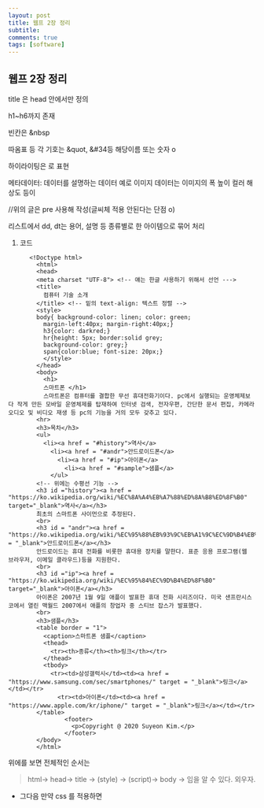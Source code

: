 ```yaml
---
layout: post
title: 웹프 2장 정리 
subtitle: 
comments: true
tags: [software]
---
```


## 웹프 2장 정리


title 은 head 안에서만 정의

h1~h6까지 존재

빈칸은 &nbsp

따옴표 등 각 기호는 &quot, &#34등 해당이름 또는 숫자 o

하이라이팅은 <mark> </mark>로 표현

메타데이터: 데이터를 설명하는 데이터 예로 이미지 데이터는 이미지의 폭 높이 컬러 해상도 등이 

//위의 글은 pre 사용해 작성(글씨체 적용 안된다는 단점 o)

리스트에서 dd, dt는  용어, 설명 등 종류별로 한 아이템으로 묶어 처리

1. 코드
  
```
      <!Doctype html>
        <html>
        <head>
        <meta charset "UTF-8"> <!-- 얘는 한글 사용하기 위해서 선언 --->
        <title>
          컴퓨터 기술 소개
        </title> <!-- 밑의 text-align: 텍스트 정렬 -->
        <style>
        body{ background-color: linen; color: green;
          margin-left:40px; margin-right:40px;}
          h3{color: darkred;}
          hr{height: 5px; border:solid grey;
          background-color: grey;}
          span{color:blue; font-size: 20px;}
          </style>
        </head>
        <body>
          <h1>
          스마트폰 </h1>
          스마트폰은 컴퓨터를 결합한 무선 휴대전화기이다. pc에서 실행되는 운영체제보다 작게 만든 모바일 운영체제를 탑재하여 인터넷 검색, 전자우편, 간단한 문서 편집, 카메라 오디오 및 비디오 재생 등 pc의 기능을 거의 모두 갖추고 있다.
        <hr>
        <h3>목차</h3>
        <ul>
          <li><a href = "#history">역사</a>
            <li><a href = "#andr">안드로이드폰</a>
              <li><a href = "#ip">아이폰</a>
                <li><a href = "#sample">샘플</a>
            </ul>
        <!-- 위에는 수평선 기능 -->
        <h3 id ="history"><a href = "https://ko.wikipedia.org/wiki/%EC%8A%A4%EB%A7%88%ED%8A%B8%ED%8F%B0" target="_blank">역사</a></h3>
        최초의 스마트폰 사이먼으로 추정된다.
        <br>
        <h3 id = "andr"><a href = "https://ko.wikipedia.org/wiki/%EC%95%88%EB%93%9C%EB%A1%9C%EC%9D%B4%EB%93%9C_(%EC%9A%B4%EC%98%81_%EC%B2%B4%EC%A0%9C)"target = "_blank">안드로이드폰</a></h3>
        안드로이드는 휴대 전화를 비롯한 휴대용 장치를 말한다. 표준 응용 프로그램(웹 브라우저, 이메일 클라우드)등을 지원한다.
        <br>
        <h3 id ="ip"><a href = "https://ko.wikipedia.org/wiki/%EC%95%84%EC%9D%B4%ED%8F%B0" target="_blank">아이폰</a></h3>
        아이폰은 2007년 1월 9일 애플이 발표한 휴대 전화 시리즈이다. 미국 샌프란시스코에서 열린 맥월드 2007에서 애플의 창업자 중 스티브 잡스가 발표했다.
        <br>
        <h3>샘플</h3>
        <table border = "1">
          <caption>스마트폰 샘플</caption>
          <thead>
            <tr><th>종류</th><th>링크</th></tr>
          </thead>
          <tbody>
            <tr><td>삼성갤럭시</td><td><a href = "https://www.samsung.com/sec/smartphones/" target = "_blank">링크</a></td></tr>
              <tr><td>아이폰</td><td><a href = "https://www.apple.com/kr/iphone/" target = "_blank">링크</a></td></tr>
        </table>
                <footer>
                  <p>Copyright @ 2020 Suyeon Kim.</p>
                </footer>
        </body>
        </html>
```
위에를 보면 전체적인 순서는 

> html-> head-> title -> (style) -> (script)-> body -> 임을 알 수 있다. 외우자.

- 그다음 만약 css 를 적용하면 <title> 밑에 <style> 을 작성하고 거기에 배경 색상과 글자 색상, 수평선, span등의 색상을 설정해 주면 된다.  

- 마지막으로 javascript 추가하면 script에 함수 추가, 이미지 추가(img id= "fig", **src = ""**는 ) 기본 틀인듯
- 이후에 css 쓰려면 <br>로 띄어쓰기 한거 <p>태그로 바꾸어 주면 될듯
